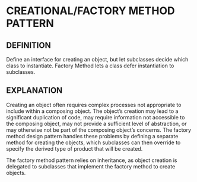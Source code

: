 # CREATIONAL/FACTORY METHOD PATTERN

## DEFINITION

Define an interface for creating an object, but let subclasses decide which
class to instantiate. Factory Method lets a class defer instantiation to
subclasses.

## EXPLANATION

Creating an object often requires complex processes not appropriate to include
within a composing object. The object’s creation may lead to a significant
duplication of code, may require information not accessible to the composing
object, may not provide a sufficient level of abstraction, or may otherwise not
be part of the composing object’s concerns. The factory method design pattern
handles these problems by defining a separate method for creating the objects,
which subclasses can then override to specify the derived type of product that
will be created.

The factory method pattern relies on inheritance, as object creation is
delegated to subclasses that implement the factory method to create objects.

